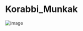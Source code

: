 # Korabbi_Munkak

![image](https://user-images.githubusercontent.com/61737188/122700969-925f5200-d24c-11eb-8a3a-bc503949e58f.png)
